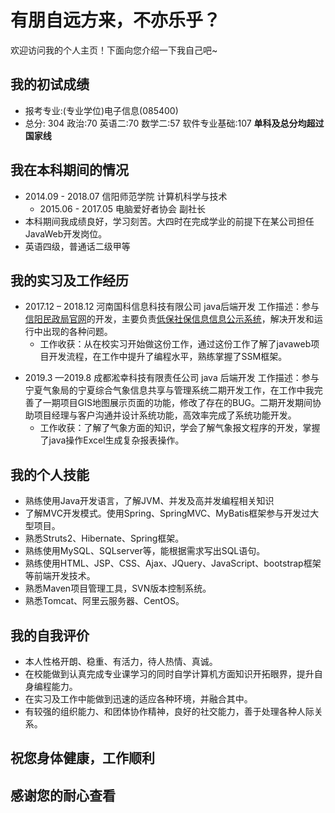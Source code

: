 # 有朋自远方来，不亦乐乎？

欢迎访问我的个人主页！下面向您介绍一下我自己吧~

<!-- slide -->

## 我的初试成绩
-  报考专业:(专业学位)电子信息(085400)
- 总分: 304 政治:70 英语二:70 数学二:57    软件专业基础:107
	**单科及总分均超过国家线**

<!-- slide -->


## 我在本科期间的情况



- 2014.09 - 2018.07 信阳师范学院 计算机科学与技术
  - 2015.06 - 2017.05 电脑爱好者协会 副社长
- 本科期间我成绩良好，学习刻苦。大四时在完成学业的前提下在某公司担任JavaWeb开发岗位。
- 英语四级，普通话二级甲等
<!-- slide -->

## 我的实习及工作经历

<!-- slide vertical=true -->
-  2017.12 – 2018.12            河南国科信息科技有限公司         java后端开发
工作描述：参与[信阳民政局官网](http://www.hnxymzj.gov.cn/)的开发，主要负责[低保社保信息信息公示系统](http://www.hnxymzj.gov.cn:7070/dbwb/index1)，解决开发和运行中出现的各种问题。
   - 工作收获：从在校实习开始做这份工作，通过这份工作了解了javaweb项目开发流程，在工作中提升了编程水平，熟练掌握了SSM框架。


<!-- slide vertical=true -->
- 2019.3 —2019.8             成都淞幸科技有限责任公司         java 后端开发
工作描述：参与宁夏气象局的宁夏综合气象信息共享与管理系统二期开发工作，在工作中我完善了一期项目GIS地图展示页面的功能，修改了存在的BUG。二期开发期间协助项目经理与客户沟通并设计系统功能，高效率完成了系统功能开发。
  - 工作收获：了解了气象方面的知识，学会了解气象报文程序的开发，掌握了java操作Excel生成复杂报表操作。


<!-- slide -->

## 我的个人技能



-  熟练使用Java开发语言，了解JVM、并发及高并发编程相关知识
- 了解MVC开发模式。使用Spring、SpringMVC、MyBatis框架参与开发过大型项目。
- 熟悉Struts2、Hibernate、Spring框架。
- 熟练使用MySQL、SQLserver等，能根据需求写出SQL语句。
- 熟练使用HTML、JSP、CSS、Ajax、JQuery、JavaScript、bootstrap框架等前端开发技术。
- 熟悉Maven项目管理工具，SVN版本控制系统。
-  熟悉Tomcat、阿里云服务器、CentOS。

<!-- slide -->



## 我的自我评价

- 本人性格开朗、稳重、有活力，待人热情、真诚。
- 在校能做到认真完成专业课学习的同时自学计算机方面知识开拓眼界，提升自身编程能力。
- 在实习及工作中能做到迅速的适应各种环境，并融合其中。
- 有较强的组织能力、和团体协作精神，良好的社交能力，善于处理各种人际关系。

<!-- slide -->

## 祝您身体健康，工作顺利
## 感谢您的耐心查看
